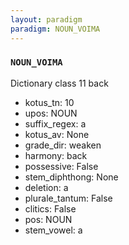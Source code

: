 ```yaml
---
layout: paradigm
paradigm: NOUN_VOIMA
---
```

### ` NOUN_VOIMA `

Dictionary class 11 back
* kotus_tn: 10
* upos: NOUN
* suffix_regex: a
* kotus_av: None
* grade_dir: weaken
* harmony: back
* possessive: False
* stem_diphthong: None
* deletion: a
* plurale_tantum: False
* clitics: False
* pos: NOUN
* stem_vowel: a
